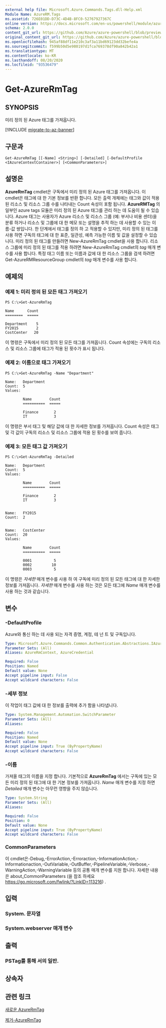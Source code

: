 ```yaml
---
external help file: Microsoft.Azure.Commands.Tags.dll-Help.xml
Module Name: AzureRM.Tags
ms.assetid: 726E01DD-D73C-4D4B-8FC0-52767927367C
online version: https://docs.microsoft.com/en-us/powershell/module/azurerm.tags/get-azurermtag
schema: 2.0.0
content_git_url: https://github.com/Azure/azure-powershell/blob/preview/src/ResourceManager/Tags/Commands.Tags/help/Get-AzureRmTag.md
original_content_git_url: https://github.com/Azure/azure-powershell/blob/preview/src/ResourceManager/Tags/Commands.Tags/help/Get-AzureRmTag.md
ms.openlocfilehash: 945af88df11e210c3af3a11bd69123dd32befe4a
ms.sourcegitcommit: f599b50d5e980197d1fca769378df90a842b42a1
ms.translationtype: MT
ms.contentlocale: ko-KR
ms.lasthandoff: 08/20/2020
ms.locfileid: "93536479"
---
```

# Get-AzureRmTag

## SYNOPSIS
미리 정의 된 Azure 태그를 가져옵니다.

[!INCLUDE [migrate-to-az-banner](../../includes/migrate-to-az-banner.md)]

## 구문과

```
Get-AzureRmTag [[-Name] <String>] [-Detailed] [-DefaultProfile <IAzureContextContainer>] [<CommonParameters>]
```

## 설명은
**AzureRmTag** cmdlet은 구독에서 미리 정의 된 Azure 태그를 가져옵니다.
이 cmdlet은 태그에 대 한 기본 정보를 반환 합니다.
모든 출력 개체에는 태그와 값이 적용 된 리소스 및 리소스 그룹 수를 나타내는 Count 속성이 포함 됩니다.
**AzureRMTag** 의 일부인 azure tags 모듈은 미리 정의 된 Azure 태그를 관리 하는 데 도움이 될 수 있습니다.
Azure 태그는 사용자가 Azure 리소스 및 리소스 그룹 (예: 부서나 비용 센터)을 분류 하거나 리소스 및 그룹에 대 한 메모 또는 설명을 추적 하는 데 사용할 수 있는 이름-값 쌍입니다.
한 단계에서 태그를 정의 하 고 적용할 수 있지만, 미리 정의 된 태그를 사용 하면 구독의 태그에 대 한 표준, 일관성, 예측 가능한 이름 및 값을 설정할 수 있습니다.
미리 정의 된 태그를 만들려면 New-AzureRmTag cmdlet을 사용 합니다.
리소스 그룹에 미리 정의 된 태그를 적용 하려면 New-AzureRmTag cmdlet의 *tag* 매개 변수를 사용 합니다.
특정 태그 이름 또는 이름과 값에 대 한 리소스 그룹을 검색 하려면 Get-AzureRMResourceGroup cmdlet의 *tag* 매개 변수를 사용 합니다.

## 예제의

### 예제 1: 미리 정의 된 모든 태그 가져오기
```
PS C:\>Get-AzureRmTag

Name      Count
========  =====

Department    5
FY2015        2
CostCenter   20
```

이 명령은 구독에서 미리 정의 된 모든 태그를 가져옵니다.
Count 속성에는 구독의 리소스 및 리소스 그룹에 태그가 적용 된 횟수가 표시 됩니다.

### 예제 2: 이름으로 태그 가져오기
```
PS C:\>Get-AzureRmTag -Name "Department"

Name:   Department
Count:  5
Values: 

        Name        Count
        ==========  =====

        Finance       2
        IT            3
```

이 명령은 부서 태그 및 해당 값에 대 한 자세한 정보를 가져옵니다.
Count 속성은 태그 및 각 값이 구독의 리소스 및 리소스 그룹에 적용 된 횟수를 보여 줍니다.

### 예제 3: 모든 태그 값 가져오기
```
PS C:\>Get-AzureRmTag -Detailed

Name:   Department
Count:  5
Values: 

        Name        Count
        ==========  =====

        Finance       2
        IT            3


Name:   FY2015
Count:  2


Name:   CostCenter
Count:  20
Values: 

        Name        Count
        ==========  =====

        0001          5
        0002         10
        0003          5
```

이 명령은 *자세한* 매개 변수를 사용 하 여 구독에 미리 정의 된 모든 태그에 대 한 자세한 정보를 가져옵니다.
*자세한* 매개 변수를 사용 하는 것은 모든 태그에 *Name* 매개 변수를 사용 하는 것과 같습니다.

## 변수

### -DefaultProfile
Azure와 통신 하는 데 사용 되는 자격 증명, 계정, 테 넌 트 및 구독입니다.

```yaml
Type: Microsoft.Azure.Commands.Common.Authentication.Abstractions.IAzureContextContainer
Parameter Sets: (All)
Aliases: AzureRmContext, AzureCredential

Required: False
Position: Named
Default value: None
Accept pipeline input: False
Accept wildcard characters: False
```

### -세부 정보
이 작업이 태그 값에 대 한 정보를 출력에 추가 함을 나타냅니다.

```yaml
Type: System.Management.Automation.SwitchParameter
Parameter Sets: (All)
Aliases:

Required: False
Position: Named
Default value: None
Accept pipeline input: True (ByPropertyName)
Accept wildcard characters: False
```

### -이름
가져올 태그의 이름을 지정 합니다.
기본적으로 **AzureRmTag** 에서는 구독에 있는 모든 미리 정의 된 태그에 대 한 기본 정보를 가져옵니다.
*Name* 매개 변수를 지정 하면 *Detailed* 매개 변수는 아무런 영향을 주지 않습니다.

```yaml
Type: System.String
Parameter Sets: (All)
Aliases:

Required: False
Position: 0
Default value: None
Accept pipeline input: True (ByPropertyName)
Accept wildcard characters: False
```

### CommonParameters
이 cmdlet은-Debug,-ErrorAction,-Erroraction,-InformationAction,-Informationaction,-OutVariable,-OutBuffer,-PipelineVariable,-Verbose,-WarningAction,-WarningVariable 등의 공통 매개 변수를 지원 합니다. 자세한 내용은 about_CommonParameters (을 참조 하세요 https://go.microsoft.com/fwlink/?LinkID=113216) .

## 입력

### System. 문자열

### System.webserver 매개 변수

## 출력

### PSTag를 통해 서의 일반.

## 상속자

## 관련 링크

[새로운 AzureRmTag](./New-AzureRmTag.md)

[제거-AzureRmTag](./Remove-AzureRmTag.md)



